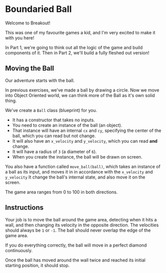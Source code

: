 # Boundaried Ball

Welcome to Breakout!

This was one of my favourite games a kid, and I'm very excited to make it with you here!

In Part 1, we're going to think out all the logic of the game and build components of it.
Then in Part 2, we'll build a fully fleshed out version!

## Moving the Ball

Our adventure starts with the ball.

In previous exercises, we've made a ball by drawing a circle.
Now we move into Object Oriented world, we can think more of the Ball as it's own solid thing.

We've create a `Ball` class (blueprint) for you.

- It has a constructor that takes no inputs.
- You need to create an instance of the ball (an object).
- That instance will have an internal `cx` and `cy`, specifying the center of the ball, which you can read but not change.
- It will also have an `x_velocity` and `y_velocity`, which you can read **and** change.
- It will have a radius of `3` (a diameter of `6`).
- When you create the instance, the ball will be drawn on screen.

You also have a function called `move_ball(ball)`, which takes an instance of a ball as its input, and moves it in in accordance with the `x_velocity` and `y_velocity`
It change the ball's internal state, and also move it on the screen.

The game area ranges from 0 to 100 in both directions.

## Instructions

Your job is to move the ball around the game area, detecting when it hits a wall, and then changing its velocity in the opposite direction.
The velocities should always be `1` or `-1`.
The ball should never overlap the edge of the game area.

If you do everything correctly, the ball will move in a perfect diamond continuously.

Once the ball has moved around the wall twice and reached its initial starting position, it should stop.
